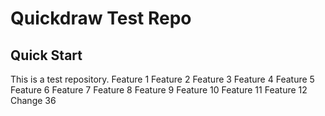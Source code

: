 # Quickdraw Test Repo

## Quick Start

This is a test repository.
Feature 1
Feature 2
Feature 3
Feature 4
Feature 5
Feature 6
Feature 7
Feature 8
Feature 9
Feature 10
Feature 11
Feature 12
Change 36
